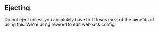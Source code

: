 
## Ejecting

Do not eject unless you absolutely have to. It loses most of the benefits of using this. We're using rewired to edit webpack config.
